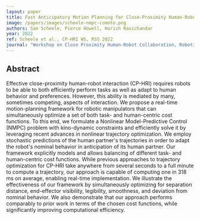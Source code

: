 ```yaml
---
layout: paper
title: Fast Anticipatory Motion Planning for Close-Proximity Human-Robot Interaction
image: /papers/images/scheele-nmpc-comoto.png
authors: Sam Scheele, Pierce Howell, Harish Ravichandar
year: 2022
ref: Scheele et al., CP-HRI WS, RSS 2022
journal: "Workshop on Close Proximity Human-Robot Collaboration, Robotics: Science and Systems (RSS)"
---
```


## Abstract

Effective close-proximity human-robot interaction (CP-HRI) requires robots to be able to both efficiently perform tasks as well as adapt to human behavior and preferences. However, this ability is mediated by many, sometimes competing, aspects of interaction. We propose a real-time motion-planning framework for robotic manipulators that can simultaneously optimize a set of both task- and human-centric cost functions. To this end, we formulate a Nonlinear Model-Predictive Control (NMPC) problem with kino-dynamic constraints and efficiently solve it by leveraging recent advances in nonlinear trajectory optimization. We employ stochastic predictions of the human partner's trajectories in order to adapt the robot's nominal behavior in anticipation of its human partner. Our framework explicitly models and allows balancing of different task- and human-centric cost functions. While previous approaches to trajectory optimization for CP-HRI take anywhere from several seconds to a full minute to compute a trajectory, our approach is capable of computing one in 318 ms on average, enabling real-time implementation. We illustrate the effectiveness of our framework by simultaneously optimizing for separation distance, end-effector visibility, legibility, smoothness, and deviation from nominal behavior. We also demonstrate that our approach performs comparably to prior work in terms of the chosen cost functions, while significantly improving computational efficiency.
